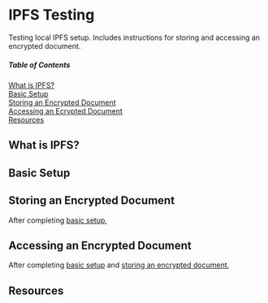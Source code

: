 # IPFS Testing

Testing local IPFS setup. Includes instructions for storing and accessing an encrypted document.

##### Table of Contents  
[What is IPFS?](#what-is-ipfs)  
[Basic Setup](#basic-setup)  
[Storing an Encrypted Document](#storing-an-encrypted-document)  
[Accessing an Ecrypted Document](#accessing-an-encrypted-document)  
[Resources](#resources)

## What is IPFS?

## Basic Setup

## Storing an Encrypted Document
After completing [basic setup](#basic-setup),

## Accessing an Encrypted Document
After completing [basic setup](#basic-setup) and [storing an encrypted document](storing-an-encryped-document), 
## Resources
